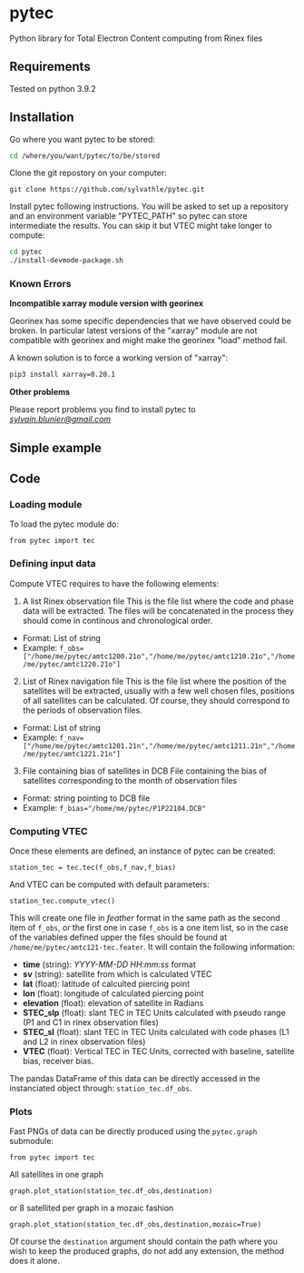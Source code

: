 # pytec
Python library for Total Electron Content computing from Rinex files

## Requirements

Tested on python 3.9.2

## Installation

Go where you want pytec to be stored:
```bash
cd /where/you/want/pytec/to/be/stored
```
Clone the git repostory on your computer:
```
git clone https://github.com/sylvathle/pytec.git
```

Install pytec following instructions. You will be asked to set up a repository and an environment variable "PYTEC_PATH" so pytec can store intermediate the results. You can skip it but VTEC might take longer to compute:

```bash
cd pytec
./install-devmode-package.sh
```

### Known Errors

**Incompatible xarray module version with georinex**

Georinex has some specific dependencies that we have observed could be broken.
In particular latest versions of the "xarray" module are not compatible with georinex and might make the georinex "load" method fail.

A known solution is to force a working version of "xarray":

```bash
pip3 install xarray=0.20.1
```

**Other problems**

Please report problems you find to install pytec to *sylvain.blunier@gmail.com*

## Simple example



## Code

### Loading module

To load the pytec module do:

`from pytec import tec`

### Defining input data

Compute VTEC requires to have the following elements:

1. A list Rinex observation file
This is the file list where the code and phase data will be extracted. The files will be concatenated in the process they should come in continous and chronological order.
* Format: List of string
* Example: `f_obs=["/home/me/pytec/amtc1200.21o","/home/me/pytec/amtc1210.21o","/home/me/pytec/amtc1220.21o"]`

2. List of Rinex navigation file
This is the file list where the position of the satellites will be extracted, usually with a few well chosen files, positions of all satellites can be calculated. Of course, they should correspond to the periods of observation files.
* Format: List of string
* Example: `f_nav=["/home/me/pytec/amtc1201.21n","/home/me/pytec/amtc1211.21n","/home/me/pytec/amtc1221.21n"]`

3. File containing bias of satellites in DCB
File containing the bias of satellites corresponding to the month of observation files
* Format: string pointing to DCB file
* Example: `f_bias="/home/me/pytec/P1P22104.DCB"`

### Computing VTEC

Once these elements are defined, an instance of pytec can be created:

`station_tec = tec.tec(f_obs,f_nav,f_bias)`

And VTEC can be computed with default parameters:

`station_tec.compute_vtec()`

This will create one file in *feather* format in the same path as the second item of `f_obs`, or the first one in case `f_obs` is a one item list, so in the case of the variables defined upper the files should be found at `/home/me/pytec/amtc121-tec.feater`.
It will contain the following information:

* **time** (string): *YYYY-MM-DD HH:mm:ss* format
* **sv** (string): satellite from which is calculated VTEC
* **lat** (float): latitude of calculted piercing point
* **lon** (float):  longitude of calculated piercing point
* **elevation** (float): elevation of satellite in Radians
* **STEC_slp** (float): slant TEC in TEC Units calculated with pseudo range (P1 and C1 in rinex observation files)
* **STEC_sl** (float): slant TEC in TEC Units calculated with code phases (L1 and L2 in rinex observation files)
* **VTEC** (float): Vertical TEC in TEC Units, corrected with baseline, satellite bias, receiver bias.

The pandas DataFrame of this data can be directly accessed in the instanciated object through: `station_tec.df_obs`.

### Plots

Fast PNGs of data can be directly produced using the `pytec.graph` submodule:

```
from pytec import tec
```

All satellites in one graph
```
graph.plot_station(station_tec.df_obs,destination)
```

or 8 satellited per graph in a mozaic fashion
```
graph.plot_station(station_tec.df_obs,destination,mozaic=True)
```

Of course the `destination` argument should contain the path where you wish to keep the produced graphs, do not add any extension, the method does it alone. 


